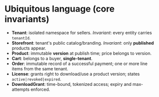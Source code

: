 # Ubiquitous language (core invariants)

- **Tenant**: isolated namespace for sellers. *Invariant*: every entity carries `tenantId`.
- **Storefront**: tenant's public catalog/branding. *Invariant*: only **published** products appear.
- **Product**: immutable **version** at publish time; price belongs to version.
- **Cart**: belongs to a buyer, **single-tenant**.
- **Order**: immutable record of a successful payment; one or more line items from the same tenant.
- **License**: grants right to download/use a product version; states `active|revoked|expired`.
- **DownloadGrant**: time-bound, tokenized access; expiry and max-attempts enforced.
